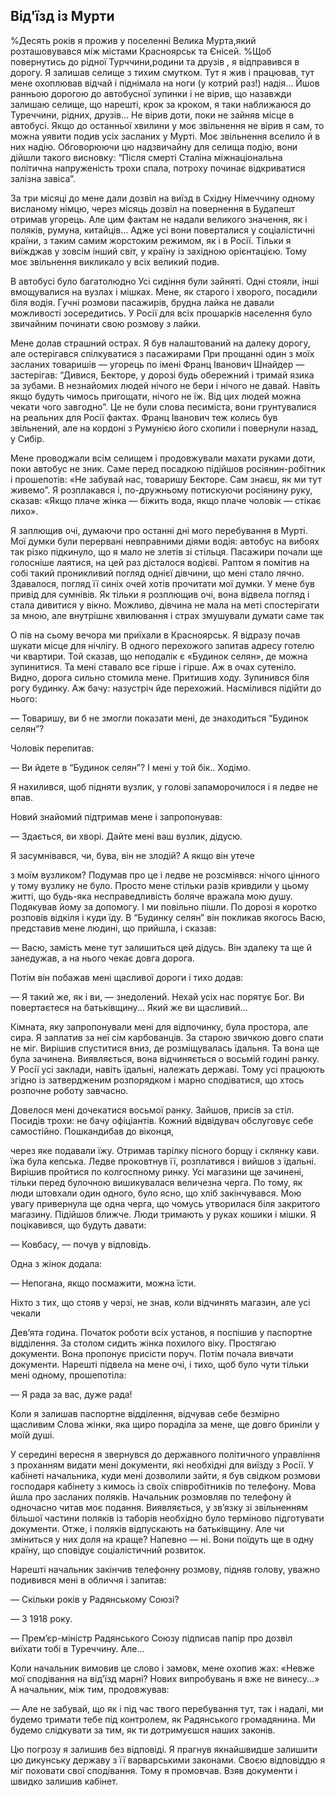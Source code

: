 ## Від'їзд із Мурти

%Десять років я прожив у поселенні Велика Мурта,який розташовувався між містами Красноярськ та Єнісей.
%Щоб повернутись до рідної Турччини,родини та друзів , я відправився в дорогу.
Я залишав селище з тихим смутком.
Тут я жив і працював, тут мене охоплював відчай і піднімала на ноги (у котрий раз!) надія...
Йшов ранньою дорогою до автобусної зупинки і не вірив, що назавжди залишаю селище, що нарешті, крок за кроком, я таки наближаюся до Туреччини, рідних, друзів...
Не вірив доти, поки не зайняв місце в автобусі.
Якщо до останньої хвилини у моє звільнення не вірив я сам, то можна уявити подив усіх засланих у Мурті.
Моє звільнення вселило й в них надію.
Обговорюючи цю надзвичайну для селища подію, вони дійшли такого висновку: “Після смерті Сталіна міжнаціональна політична напруженість трохи спала, потроху починає відкриватися залізна завіса”.

За три місяці до мене дали дозвіл на виїзд в Східну Німеччину одному висланому німцю, через місяць дозвіл на повернення в Будапешт отримав угорець.
Але цим фактам не надали великого значення, як і поляків, румуна, китайців...
Адже усі вони поверталися у соціалістичні країни, з таким самим жорстоким режимом, як і в Росії.
Тільки я виїжджав у зовсім інший світ, у країну із західною орієнтацією.
Тому моє звільнення викликало у всіх великий подив.

В автобусі було багатолюдно Усі сидіння були зайняті.
Одні стояли, інші вмощувалися на вузлах і мішках.
Мене, як старого і хворого, посадили біля водія.
Гучні розмови пасажирів, брудна лайка не давали можливості зосередитись.
У Росії для всіх прошарків населення було звичайним починати свою розмову з лайки.

Мене долав страшний острах.
Я був налаштований на далеку дорогу, але остерігався спілкуватися з пасажирами При прощанні один з моїх засланих товаришів — угорець по імені Франц Іванович Шнайдер — застерігав: “Дивися, Бекторе, у дорозі будь обережний і тримай язика за зубами.
В незнайомих людей нічого не бери і нічого не давай.
Навіть якщо будуть чимось пригощати, нічого не їж.
Від цих людей можна чекати чого завгодно”. Це не були слова песиміста, вони грунтувалися на реальних для Росії фактах.
Франц Іванович теж колись був звільнений, але на кордоні з Румунією його схопили і повернули назад, у Сибір.

Мене проводжали всім селищем і продовжували махати руками доти, поки автобус не зник.
Саме перед посадкою підійшов росіянин-робітник і прошепотів: «Не забувай нас, товаришу Бекторе.
Сам знаєш, як ми тут живемо”. Я розплакався і, по-дружньому потискуючи росіянину руку, сказав: «Якщо плаче жінка — біжить вода, якщо плаче чоловік — стікає лихо».

Я заплющив очі, думаючи про останні дні мого перебування в Мурті.
Мої думки були перервані невправними діями водія: автобус на вибоях так різко підкинуло, що я мало не злетів зі стільця.
Пасажири почали ще голосніше лаятися, на цей раз дісталося водієві.
Раптом я помітив на собі такий проникливий погляд однієї дівчини, що мені стало лячно.
Здавалося, погляд її синіх очей хотів прочитати мої думки.
У мене був привід для сумнівів.
Як тільки я розплющив очі, вона відвела погляд і стала дивитися у вікно.
Можливо, дівчина не мала на меті спостерігати за мною, але внутрішнє хвилювання і страх змушували думати саме так

О пів на сьому вечора ми приїхали в Красноярськ.
Я відразу почав шукати місце для нічлігу.
В одного перехожого запитав адресу готелю чи квартири.
Той сказав, що неподалік є «Будинок селян», де можна зупинитися.
Та мені ставало все гірше і гірше.
Аж в очах сутеніло.
Видно, дорога сильно стомила мене.
Притишив ходу.
Зупинився біля рогу будинку.
Аж бачу: назустріч йде перехожий.
Насмілився підійти до нього:

— Товаришу, ви б не змогли показати мені, де знаходиться “Будинок селян”?

Чоловік перепитав:

— Ви йдете в “Будинок селян”? І мені у той бік..
Ходімо.

Я нахилився, щоб підняти вузлик, у голові запаморочилося і я ледве не впав.

Новий знайомий підтримав мене і запропонував:

— Здається, ви хворі.
Дайте мені ваш вузлик, дідусю.

Я засумнівався, чи, бува, він не злодій?
А якщо він утече

з моїм вузликом?
Подумав про це і ледве не розсміявся: нічого цінного у тому вузлику не було.
Просто мене стільки разів кривдили у цьому житті, що будь-яка несправедливість боляче вражала мою душу.
Подякував йому за допомогу.
І ми повільно пішли.
По дорозі я коротко розповів відкіля і куди їду.
В “Будинку селян” він покликав якогось Васю, представив мене людині, що прийшла, і сказав:

— Васю, замість мене тут залишиться цей дідусь.
Він здалеку та ще й занедужав, а на нього чекає довга дорога.

Потім він побажав мені щасливої дороги і тихо додав:

— Я такий же, як і ви, — знедолений.
Нехай усіх нас порятує Бог.
Ви повертаєтеся на батьківщину...
Який же ви щасливий...

Кімната, яку запропонували мені для відпочинку, була простора, але сира.
Я заплатив за неї сім карбованців.
За старою звичкою довго спати не міг.
Вирішив спуститися вниз, де розміщувалась їдальня.
Та вона ще була зачинена.
Виявляється, вона відчиняється о восьмій годині ранку.
У Росії усі заклади, навіть їдальні, належать державі.
Тому усі працюють згідно із затвердженим розпорядком і марно сподіватися, що хтось розпочне роботу завчасно.

Довелося мені дочекатися восьмої ранку.
Зайшов, присів за стіл.
Посидів трохи: не бачу офіціантів.
Кожний відвідувач обслуговує себе самостійно.
Пошкандибав до віконця,

через яке подавали їжу.
Отримав тарілку пісного борщу і склянку кави.
їжа була кепська.
Ледве проковтнув її, розплатився і вийшов з їдальні.
Вирішив пройтися по колгоспному ринку.
Усі магазини ще зачинені, тільки перед булочною вишикувалася величезна черга.
По тому, як люди штовхали один одного, було ясно, що хліб закінчувався.
Мою увагу привернула ще одна черга, що чомусь утворилася біля закритого магазину.
Підійшов ближче.
Люди тримають у руках кошики і мішки.
Я поцікавився, що будуть давати:

— Ковбасу, — почув у відповідь.

Одна з жінок додала:

— Непогана, якщо посмажити, можна їсти.

Ніхто з тих, що стояв у черзі, не знав, коли відчинять магазин, але усі чекали

Дев’ята година.
Початок роботи всіх установ, я поспішив у паспортне відділення.
За столом сидить жінка похилого віку.
Простягаю документи.
Вона пропонує присісти поруч.
Потім почала вивчати документи.
Нарешті підвела на мене очі, і тихо, щоб було чути тільки мені одному, прошепотіла:

— Я рада за вас, дуже рада!

Коли я залишав паспортне відділення, відчував себе безмірно щасливим Слова жінки, яка щиро пораділа за мене, ще довго бриніли у моїй душі.

У середині вересня я звернувся до державного політичного управління з проханням видати мені документи, які необхідні для виїзду з Росії.
У кабінеті начальника, куди мені дозволили зайти, я був свідком розмови господаря кабінету з кимось із своїх співробітників по телефону.
Мова йшла про засланих поляків.
Начальник розмовляв по телефону й одночасно читав моє подання.
Виявляється, у зв’язку зі звільненням більшої частини поляків із таборів необхідно було терміново підготувати документи.
Отже, і поляків відпускають на батьківщину.
Але чи зміниться у них доля на краще?
Напевно — ні.
Вони поїдуть ще в одну країну, що сповідує соціалістичний розвиток.

Нарешті начальник закінчив телефонну розмову, підняв голову, уважно подивився мені в обличчя і запитав:

— Скільки років у Радянському Союзі?

— З 1918 року.

— Прем’єр-міністр Радянського Союзу підписав папір про дозвіл виїхати тобі в Туреччину.
Але...

Коли начальник вимовив це слово і замовк, мене охопив жах: «Невже мої сподівання на від'їзд марні?
Нових випробувань я вже не винесу...» А начальник, між тим, продовжував:

— Але не забувай, що як і під час твого перебування тут, так і надалі, ми будемо тримати тебе під контролем, як Радянського громадянина.
Ми будемо слідкувати за тим, як ти дотримуєшся наших законів.

Цю погрозу я залишив без відповіді.
Я прагнув якнайшвидше залишити цю дикунську державу з її варварськими законами.
Своєю відповіддю я міг поховати свої сподівання.
Тому я промовчав.
Взяв документи і швидко залишив кабінет.
